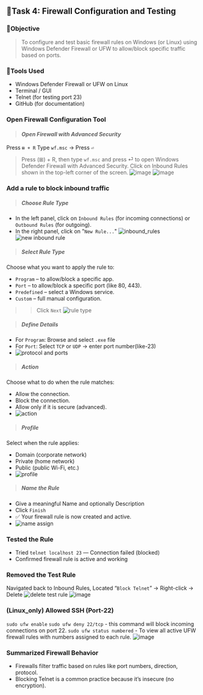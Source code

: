 ## 🔷Task 4: Firewall Configuration and Testing
### 🎯Objective
> To configure and test basic firewall rules on Windows (or Linux) using Windows Defender Firewall or UFW to allow/block specific traffic based on ports.
### 🔷Tools Used
- Windows Defender Firewall or UFW on Linux
- Terminal / GUI
- Telnet (for testing port 23)
- GitHub (for documentation)

### Open Firewall Configuration Tool
> #### *Open Firewall with Advanced Security*
Press `⊞ + R`
Type `wf.msc` → Press `⏎`
> Press (⊞) + R, then type `wf.msc` and press ⏎ to open Windows Defender Firewall with Advanced Security.
> Click on Inbound Rules shown in the top-left corner of the screen.
![image](https://github.com/user-attachments/assets/fd4b3192-b447-401d-a827-a35705ca05ca)
![image](https://github.com/user-attachments/assets/522f445d-5929-4b9a-96dd-7027f14419ee)

### Add a rule to block inbound traffic
> ##### *Choose Rule Type*
- In the left panel, click on `Inbound Rules` (for incoming connections) or `Outbound Rules` (for outgoing).
- In the right panel, click on "`New Rule...`"
![inbound_rules](https://github.com/user-attachments/assets/b9c20c98-aab1-49d0-9b49-1964d3c584af)
![new inbound rule](https://github.com/user-attachments/assets/aa1013cd-2b04-444f-ae1b-9be4e74ec861)

> ##### *Select Rule Type*
Choose what you want to apply the rule to:
- `Program` – to allow/block a specific app.
- `Port` – to allow/block a specific port (like 80, 443).
- `Predefined` – select a Windows service.
- `Custom` – full manual configuration.
>> Click `Next`
>![rule type](https://github.com/user-attachments/assets/3fb27b18-2c13-4a0c-815f-5fec726dea65)

> ##### *Define Details*
- For `Program`: Browse and select `.exe` file
- For `Port`: Select `TCP` or `UDP` → enter port number(like-23)
- ![protocol and ports](https://github.com/user-attachments/assets/bd7d557c-0d7c-4a2f-9e10-b40703177425)

> ##### *Action*
Choose what to do when the rule matches:
- Allow the connection.
- Block the connection.
- Allow only if it is secure (advanced).
- ![action ](https://github.com/user-attachments/assets/d5e3cca0-d295-48a2-a6fc-499a7d5982b8)

> ##### *Profile*
Select when the rule applies:
- Domain (corporate network)
- Private (home network)
- Public (public Wi-Fi, etc.)
- ![profile](https://github.com/user-attachments/assets/8e2fdfa3-5314-461c-86b0-45b8bcd336c9)

> ##### *Name the Rule*
- Give a meaningful Name and optionally Description
- Click `Finish`
- ✅ Your firewall rule is now created and active.
- ![name assign](https://github.com/user-attachments/assets/97b7fd5e-a816-484e-bb04-8e2f0073d56a)

  

### Tested the Rule
- Tried `telnet localhost 23` — Connection failed (blocked)
- Confirmed firewall rule is active and working

### Removed the Test Rule
Navigated back to Inbound Rules, Located “`Block Telnet`” → Right-click → Delete
![delete test rule](https://github.com/user-attachments/assets/581e9a09-aab8-48e6-bea4-f8c1be2f104c)
![image](https://github.com/user-attachments/assets/b9be3259-dacd-4bd3-9690-460ae7787fd7)



### (Linux_only) Allowed SSH (Port-22)
`sudo ufw enable`
`sudo ufw deny 22/tcp` - this command will block incoming connections on port 22. 
`sudo ufw status numbered` - To view all active UFW firewall rules with numbers assigned to each rule.
![image](https://github.com/user-attachments/assets/5df15aea-0e46-462b-8942-2ea688ba4717)

### Summarized Firewall Behavior
- Firewalls filter traffic based on rules like port numbers, direction, protocol.
- Blocking Telnet is a common practice because it’s insecure (no encryption).



